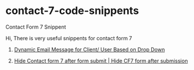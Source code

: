 # contact-7-code-snippents
Contact Form 7 Snippent

Hi,  There is very useful snippents for contact form 7


1.  <a href="https://github.com/bhardwajamit0193/contact-7-code-snippents/blob/main/dynamic-email-message-for-client-user-based-on-drop-down.php">Dynamic Email Message for Client/ User Based on Drop Down
</a>

2. <a href="https://github.com/bhardwajamit0193/contact-7-code-snippents/blob/main/hide-Contact-form-7-after-form-submit.html"> Hide Contact form 7 after form submit | Hide CF7 form after submission</a>

